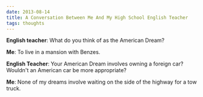 ```yaml
---
date: 2013-08-14
title: A Conversation Between Me And My High School English Teacher
tags: thoughts
---
```


**English teacher**: What do you think of as the American Dream?

**Me**: To live in a mansion with Benzes.

**English Teacher**: Your American Dream involves owning a foreign car? Wouldn't an American car be more appropriate?

**Me**: None of my dreams involve waiting on the side of the highway for a tow truck.